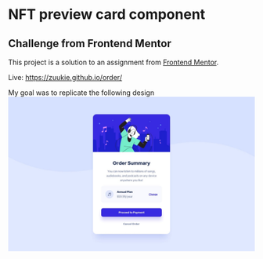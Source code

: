 # NFT preview card component
## Challenge from Frontend Mentor
This project is a solution to an assignment from [Frontend Mentor](https://www.frontendmentor.io/challenges/order-summary-component-QlPmajDUj).

Live: https://zuukie.github.io/order/

My goal was to replicate the following design
![img](/design/desktop-design.jpg)
